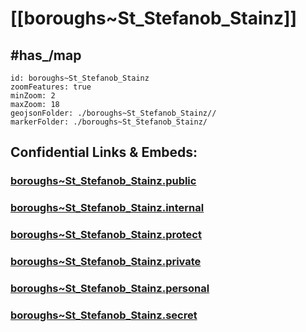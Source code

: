 # [[boroughs~St_Stefanob_Stainz]] 


## #has_/map  



```leaflet
id: boroughs~St_Stefanob_Stainz
zoomFeatures: true 
minZoom: 2 
maxZoom: 18
geojsonFolder: ./boroughs~St_Stefanob_Stainz//
markerFolder: ./boroughs~St_Stefanob_Stainz/
```



## Confidential Links & Embeds: 

### [boroughs~St_Stefanob_Stainz.public](/_public/\Earth\Continent\Europe\Europe~Central\Austria\Austrias_States\Steiermark\counties~SM\Deutschlandsberg\cities~Deutschlandsberg\St_Stefanob_Stainzboroughs~St_Stefanob_Stainz.public.md) 

### [boroughs~St_Stefanob_Stainz.internal](/_internal/\Earth\Continent\Europe\Europe~Central\Austria\Austrias_States\Steiermark\counties~SM\Deutschlandsberg\cities~Deutschlandsberg\St_Stefanob_Stainzboroughs~St_Stefanob_Stainz.internal.md) 

### [boroughs~St_Stefanob_Stainz.protect](/_protect/\Earth\Continent\Europe\Europe~Central\Austria\Austrias_States\Steiermark\counties~SM\Deutschlandsberg\cities~Deutschlandsberg\St_Stefanob_Stainzboroughs~St_Stefanob_Stainz.protect.md) 

### [boroughs~St_Stefanob_Stainz.private](/_private/\Earth\Continent\Europe\Europe~Central\Austria\Austrias_States\Steiermark\counties~SM\Deutschlandsberg\cities~Deutschlandsberg\St_Stefanob_Stainzboroughs~St_Stefanob_Stainz.private.md) 

### [boroughs~St_Stefanob_Stainz.personal](/_personal/\Earth\Continent\Europe\Europe~Central\Austria\Austrias_States\Steiermark\counties~SM\Deutschlandsberg\cities~Deutschlandsberg\St_Stefanob_Stainzboroughs~St_Stefanob_Stainz.personal.md) 

### [boroughs~St_Stefanob_Stainz.secret](/_secret/\Earth\Continent\Europe\Europe~Central\Austria\Austrias_States\Steiermark\counties~SM\Deutschlandsberg\cities~Deutschlandsberg\St_Stefanob_Stainzboroughs~St_Stefanob_Stainz.secret.md)

